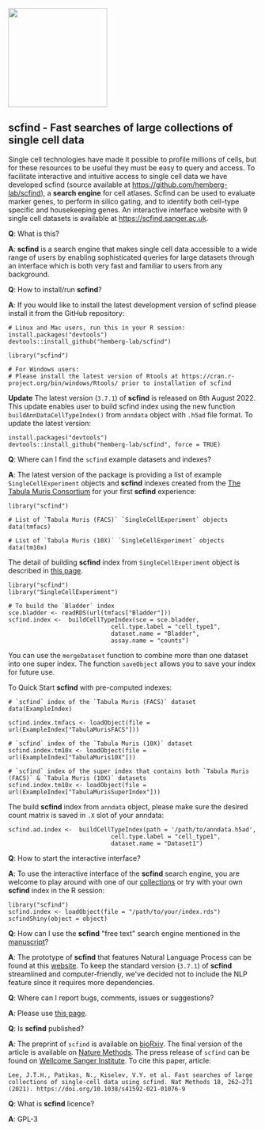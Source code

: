 <img src=https://scfind.sanger.ac.uk/img/scfind.png height="200">

## scfind - Fast searches of large collections of single cell data

Single cell technologies have made it possible to profile millions of cells, but for these resources to be useful they must be easy to query and access. To facilitate interactive and intuitive access to single cell data we have developed scfind (source available at https://github.com/hemberg-lab/scfind), a __search engine__ for cell atlases. Scfind can be used to evaluate marker genes, to perform in silico gating, and to identify both cell-type specific and housekeeping genes. An interactive interface website with 9 single cell datasets is available at https://scfind.sanger.ac.uk. 

__Q__: What is this?

__A__: __scfind__ is a search engine that makes single cell data accessible to a wide range of users by enabling sophisticated queries for large datasets through an interface which is both very fast and familiar to users from any background.

__Q__: How to install/run __scfind__?

__A__: If you would like to install the latest development version of scfind please install it from the GitHub repository:

```
# Linux and Mac users, run this in your R session:
install.packages("devtools")
devtools::install_github("hemberg-lab/scfind")

library("scfind")

# For Windows users:
# Please install the latest version of Rtools at https://cran.r-project.org/bin/windows/Rtools/ prior to installation of scfind
```

__Update__ The latest version (`3.7.1`) of __scfind__ is released on 8th August 2022. This update enables user to build scfind index using the new function `buildAnnDataCellTypeIndex()` from `anndata` object with `.h5ad` file format. To update the latest version:

```
install.packages("devtools")
devtools::install_github("hemberg-lab/scfind", force = TRUE)
```

__Q__: Where can I find the `scfind` example datasets and indexes?

__A__: The latest version of the package is providing a list of example `SingleCellExperiment` objects and __scfind__ indexes created from the [The Tabula Muris Consortium](https://doi.org/10.1038/s41586-018-0590-4) for your first __scfind__ experience:

```
library("scfind")

# List of `Tabula Muris (FACS)` `SingleCellExperiment` objects
data(tmfacs)

# List of `Tabula Muris (10X)` `SingleCellExperiment` objects
data(tm10x)
```

The detail of building __scfind__ index from `SingleCellExperiment` object is described in [this page](https://github.com/hemberg-lab/scfind/blob/master/Vignettes/scfind.Rmd). 

```
library("scfind")
library("SingleCellExperiment")

# To build the `Bladder` index
sce.bladder <- readRDS(url(tmfacs["Bladder"]))
scfind.index <-  buildCellTypeIndex(sce = sce.bladder, 
                             cell.type.label = "cell_type1",
                             dataset.name = "Bladder", 
                             assay.name = "counts")
```

You can use the `mergeDataset` function to combine more than one dataset into one super index. The function `saveObject` allows you to save your index for future use.

To Quick Start __scfind__ with pre-computed indexes:

```
# `scfind` index of the `Tabula Muris (FACS)` dataset
data(ExampleIndex)

scfind.index.tmfacs <- loadObject(file = url(ExampleIndex["TabulaMurisFACS"]))

# `scfind` index of the `Tabula Muris (10X)` dataset
scfind.index.tm10x <- loadObject(file = url(ExampleIndex["TabulaMuris10X"]))

# `scfind` index of the super index that contains both `Tabula Muris (FACS)` & `Tabula Muris (10X)` datasets
scfind.index.tm10x <- loadObject(file = url(ExampleIndex["TabulaMurisSuperIndex"]))
```

The build __scfind__ index from `anndata` object, please make sure the desired count matrix is saved in `.X` slot of your anndata: 

```
scfind.ad.index <-  buildCellTypeIndex(path = '/path/to/anndata.h5ad', 
                             cell.type.label = "cell_type1",
                             dataset.name = "Dataset1")
```


__Q__: How to start the interactive interface?

__A__: To use the interactive interface of the __scfind__ search engine, you are welcome to play around with one of our [collections](https://scfind.sanger.ac.uk) or try with your own __scfind__ index in the R session:

```
library("scfind")
scfind.index <- loadObject(file = "/path/to/your/index.rds")
scfindShiny(object = object)
```

__Q__: How can I use the __scfind__ "free text" search engine mentioned in the [manuscript](https://doi.org/10.1101/788596)?

__A__: The prototype of __scfind__ that features Natural Language Process can be found at this [website](https://scfind.sanger.ac.uk). To keep the standard version (`3.7.1`) of __scfind__ streamlined and computer-friendly, we've decided not to include the NLP feature since it requires more dependencies.

__Q__: Where can I report bugs, comments, issues or suggestions?

__A__: Please use [this page](https://github.com/hemberg-lab/scfind/issues).

__Q__: Is __scfind__ published?  

__A__: The preprint of `scfind` is available on [bioRxiv](https://doi.org/10.1101/788596). The final version of the article is available on [Nature Methods](https://doi.org/10.1038/s41592-021-01076-9). The press release of `scfind` can be found on [Wellcome Sanger Institute](https://www.sanger.ac.uk/news_item/new-search-engine-for-single-cell-atlases/). To cite this paper, article: 

```
Lee, J.T.H., Patikas, N., Kiselev, V.Y. et al. Fast searches of large collections of single-cell data using scfind. Nat Methods 18, 262–271 (2021). https://doi.org/10.1038/s41592-021-01076-9
```

__Q__: What is __scfind__ licence?

__A__: GPL-3

